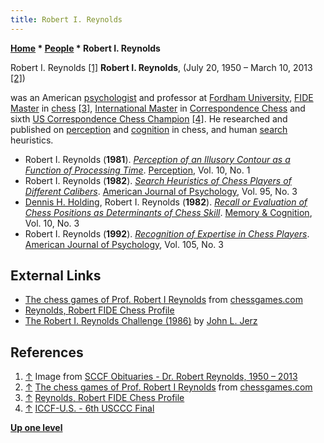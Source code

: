 ```yaml
---
title: Robert I. Reynolds
---
```

**[Home](Home "Home") \* [People](People "People") \* Robert I. Reynolds**



 [](File:Robert_Reynolds_2009_(DSC_2785).jpg) Robert I. Reynolds <a id="cite-note-1" href="#cite-ref-1">[1]</a> 
**Robert I. Reynolds**, (July 20, 1950 – March 10, 2013 <a id="cite-note-2" href="#cite-ref-2">[2]</a>)  

was an American [psychologist](Category:Psychologist "Category:Psychologist") and professor at [Fordham University](https://en.wikipedia.org/wiki/Fordham_University), [FIDE Master](https://en.wikipedia.org/wiki/FIDE_titles#FIDE_Master_.28FM.29) in [chess](Chess "Chess") <a id="cite-note-3" href="#cite-ref-3">[3]</a>, 
[International Master](https://en.wikipedia.org/wiki/International_Master#International_Master_.28IM.29) in [Correspondence Chess](https://en.wikipedia.org/wiki/Correspondence_chess) 
and sixth [US Correspondence Chess Champion](https://en.wikipedia.org/wiki/ICCF_U.S.A.#The_US_Correspondence_Chess_Champions) <a id="cite-note-4" href="#cite-ref-4">[4]</a>. He researched and published on [perception](William_Chase#Perception "William Chase") and [cognition](Cognition "Cognition") in chess, and human [search](Search "Search") heuristics.






* Robert I. Reynolds (**1981**). *[Perception of an Illusory Contour as a Function of Processing Time](https://pubmed.ncbi.nlm.nih.gov/7255079/)*. [Perception](https://en.wikipedia.org/wiki/Perception_(journal)), Vol. 10, No. 1
* Robert I. Reynolds (**1982**). *[Search Heuristics of Chess Players of Different Calibers](https://www.jstor.org/stable/1422131?seq=1)*. [American Journal of Psychology](https://en.wikipedia.org/wiki/American_Journal_of_Psychology), Vol. 95, No. 3
* [Dennis H. Holding](index.php?title=Dennis_H._Holding&action=edit&redlink=1 "Dennis H. Holding (page does not exist)"), Robert I. Reynolds (**1982**). *[Recall or Evaluation of Chess Positions as Determinants of Chess Skill](https://link.springer.com/article/10.3758/BF03197635)*. [Memory & Cognition](https://www.springer.com/journal/13421), Vol. 10, No. 3
* Robert I. Reynolds (**1992**). *[Recognition of Expertise in Chess Players](https://www.jstor.org/stable/1423195?seq=1)*. [American Journal of Psychology](https://en.wikipedia.org/wiki/American_Journal_of_Psychology), Vol. 105, No. 3


## External Links


* [The chess games of Prof. Robert I Reynolds](https://www.chessgames.com/perl/chessplayer?pid=90136) from [chessgames.com](https://www.chessgames.com/index.html)
* [Reynolds, Robert FIDE Chess Profile](https://ratings.fide.com/profile/2001519)
* [The Robert I. Reynolds Challenge (1986)](http://www.johnljerz.com/superduper/tlxdownloadsiteMAIN/id372.html) by [John L. Jerz](John_L._Jerz "John L. Jerz")


## References


1. <a id="cite-ref-1" href="#cite-note-1">↑</a> Image from [SCCF Obituaries - Dr. Robert Reynolds, 1950 – 2013](http://www.scchess.com/obits.html)
2. <a id="cite-ref-2" href="#cite-note-2">↑</a> [The chess games of Prof. Robert I Reynolds](https://www.chessgames.com/perl/chessplayer?pid=90136) from [chessgames.com](https://www.chessgames.com/index.html)
3. <a id="cite-ref-3" href="#cite-note-3">↑</a> [Reynolds, Robert FIDE Chess Profile](https://ratings.fide.com/profile/2001519)
4. <a id="cite-ref-4" href="#cite-note-4">↑</a> [ICCF-U.S. - 6th USCCC Final](http://www.iccfus.com/crosstables/usccc_finals/uscccf06.htm)

**[Up one level](People "People")**







 
